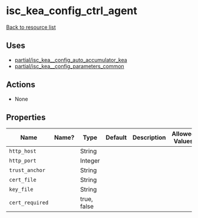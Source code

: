 # isc_kea_config_ctrl_agent

[Back to resource list](README.md#resources)

## Uses

- [partial/isc_kea__config_auto_accumulator_kea](partial/isc_kea__config_auto_accumulator_kea.md)
- [partial/isc_kea__config_parameters_common](partial/isc_kea__config_parameters_common.md)

## Actions

- None

## Properties

| Name            | Name? | Type        | Default | Description | Allowed Values |
| --------------- | ----- | ----------- | ------- | ----------- | -------------- |
| `http_host`     |       | String      |         |             |                |
| `http_port`     |       | Integer     |         |             |                |
| `trust_anchor`  |       | String      |         |             |                |
| `cert_file`     |       | String      |         |             |                |
| `key_file`      |       | String      |         |             |                |
| `cert_required` |       | true, false |         |             |                |
